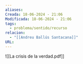 ```yaml
---
aliases: 
Creada: 18-06-2024 - 21:06
Modificada: 18-06-2024 - 21:06
tags:
  - problema/sentido/recurso
relacion:
  - "[[Andreu Ballús Santacana]]"
URL:
---
```



![[La crisis de la verdad.pdf]]